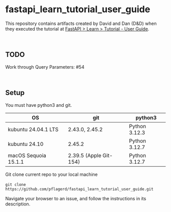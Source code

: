 # fastapi_learn_tutorial_user_guide

This repository contains artifacts created by David and Dan (D&D) when they executed the tutorial at [FastAPI > Learn > Tutorial - User Guide](https://fastapi.tiangolo.com/tutorial/).

<br>

## TODO
Work through Query Parameters: #54

<br>

## Setup
You must have python3 and git.

| OS | git | python3 |
| -------- | -------- | -------- |
| kubuntu 24.04.1 LTS   | 2.43.0, 2.45.2   | Python 3.12.3   |
| kubuntu 24.10   | 2.45.2   | Python 3.12.7   |
| macOS Sequoia 15.1.1   | 2.39.5 (Apple Git-154)   | Python 3.12.7   |

Git clone current repo to your local machine

​	`git clone https://github.com/pflagerd/fastapi_learn_tutorial_user_guide.git`

Navigate your browser to an issue, and follow the instructions in its description.
